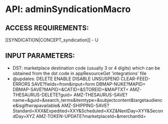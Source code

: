 # API: adminSyndicationMacro


## ACCESS REQUIREMENTS: ##
[[SYNDICATION|CONCEPT_syndication]] - U


## INPUT PARAMETERS: ##
  * DST: marketplace destination code (usually 3 or 4 digits) which can be obtained from the dst code in appResourceGet 'integrations' file
  * @updates: 
DELETE
ENABLE
DISABLE
UNSUSPEND
CLEAR-FEED-ERRORS
SAVE?fields=from&input=form
DBMAP-NUKE?MAPID=
DBMAP-SAVE?MAPID=&CATID=&STOREID=&MAPTXT=
AMZ-THESAURUS-DELETE?guid=
AMZ-THESAURUS-SAVE?name=&guid=&search_terms&itemtype=&subjectcontent&targetaudience&isgiftwrapavailable&
AMZ-SHIPPING-SAVE?Standard=XXX&Expedited=XXY&Scheduled=XXZ&NextDay=XYY&SecondDay=XYZ
AMZ-TOKEN-UPDATE?marketplaceId=&merchantId=




